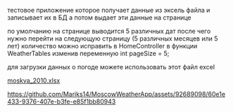 
тестовое приложение которое получает данные из эксель файла и записывает их в БД  а потом выдает эти данные на странице

по умолчанию на странице выводится 5 различных дат после чего нужно перейти на следующую страницу (5 различных месяцев или 5 лет)
количество можно исправить в HomeController  в функции WeatherTables изменив переменную int pageSize = 5;

для загрузки данных о погоде можете использовать этот файл excel

[moskva_2010.xlsx](https://github.com/Mariks14/MoscowWeatherApp/files/14612137/moskva_2010.xlsx)


https://github.com/Mariks14/MoscowWeatherApp/assets/92689098/60e1e433-9376-407e-b3fe-e85f1bb80943
